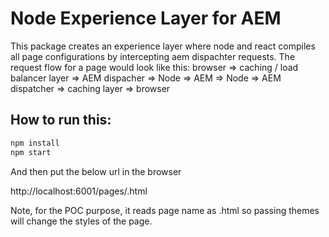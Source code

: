 # Node Experience Layer for AEM
This package creates an experience layer where node and react compiles all page configurations by intercepting aem dispachter requests.
The request flow for a page would look like this:
browser => caching / load balancer layer => AEM dispacher => Node => AEM => Node => AEM dispatcher => caching layer =>  browser

## How to run this:

```js
npm install
npm start
```
And then put the below url in the browser

http://localhost:6001/pages/<theme>.html

Note, for the POC purpose, it reads page name as <theme>.html so passing themes will change the styles of the page.